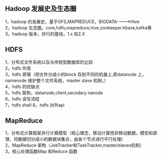 ## Hadoop 发展史及生态圈
1，hadoop 的发展史，基于GFS,MAPREDUCE，BIGDATA---->Hive  
2，hadoop 生态圈。core,hdfs,mapreduce,hive,zookeeper.hbase,kafka等  
3，hadoop 版本，并行的基线，1.x 和2.X  
## HDFS 
1，分布式文件系统以及与传统型数据库的比较  
2，hdfs 作用  
3，hdfs 原理（把文件分成小的block 存到不同的机器上,即datanode 上，namenode 维护整个文件系统，master slave 机制。）  
4，hdfs 的优缺点  
5，hdfs 架构，datanode,client,secodary nanode   
6，hdfs 读写流程  
7，hdfs shell
8，hdfs 对外api
## MapReduce 
1，分布式计算框架并行计算模型（核心理念，移动计算而非移动数据，模型和原理，将数据切分成小的数据块集合，由各个节点进行平行处理)  
2，MapReduce 架构（JobTracker和TaskTracker,master/slaves机制）  
3，核心处理函数Map 和Reduce 函数  



